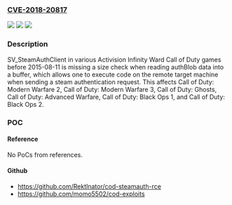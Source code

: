 ### [CVE-2018-20817](https://cve.mitre.org/cgi-bin/cvename.cgi?name=CVE-2018-20817)
![](https://img.shields.io/static/v1?label=Product&message=n%2Fa&color=blue)
![](https://img.shields.io/static/v1?label=Version&message=n%2Fa&color=blue)
![](https://img.shields.io/static/v1?label=Vulnerability&message=n%2Fa&color=brighgreen)

### Description

SV_SteamAuthClient in various Activision Infinity Ward Call of Duty games before 2015-08-11 is missing a size check when reading authBlob data into a buffer, which allows one to execute code on the remote target machine when sending a steam authentication request. This affects Call of Duty: Modern Warfare 2, Call of Duty: Modern Warfare 3, Call of Duty: Ghosts, Call of Duty: Advanced Warfare, Call of Duty: Black Ops 1, and Call of Duty: Black Ops 2.

### POC

#### Reference
No PoCs from references.

#### Github
- https://github.com/RektInator/cod-steamauth-rce
- https://github.com/momo5502/cod-exploits

